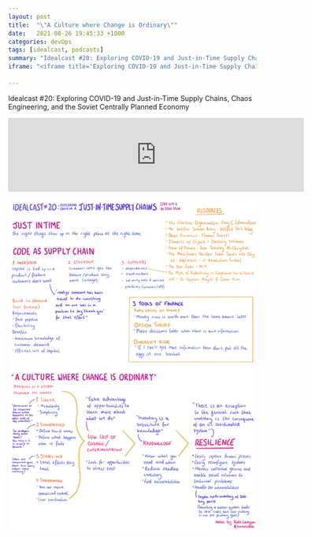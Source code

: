 ```yaml
---
layout: post
title:  "\"A Culture where Change is Ordinary\""
date:   2021-08-26 19:45:33 +1000
categories: devOps
tags: [idealcast, podcasts]
summary: "Idealcast #20: Exploring COVID-19 and Just-in-Time Supply Chains, Chaos Engineering, and the Soviet Centrally Planned Economy"
iframe: "<iframe title='Exploring COVID-19 and Just-in-Time Supply Chains, Chaos Engineering, and the Soviet Centrally Planned Economy' allowtransparency='true' height='150' width='600px' style='border: none; min-width: min(100%, 430px);' scrolling='no' data-name='pb-iframe-player' src='https://www.podbean.com/player-v2/?i=yhu8g-10a860c-pb&from=embed&share=1&download=1&skin=eeeeee&btn-skin=8bbb4e&size=150'></iframe>"

---
```

Idealcast #20: Exploring COVID-19 and Just-in-Time Supply Chains, Chaos Engineering, and the Soviet Centrally Planned Economy

<iframe title="Exploring COVID-19 and Just-in-Time Supply Chains, Chaos Engineering, and the Soviet Centrally Planned Economy" allowtransparency="true" height="150" width="600px" style="border: none; min-width: min(100%, 430px);" scrolling="no" data-name="pb-iframe-player" src="https://www.podbean.com/player-v2/?i=yhu8g-10a860c-pb&from=embed&share=1&download=1&skin=eeeeee&btn-skin=8bbb4e&size=150"></iframe>

![My helpful screenshot][notes]

[notes]: /assets/img/idealcast20.png
